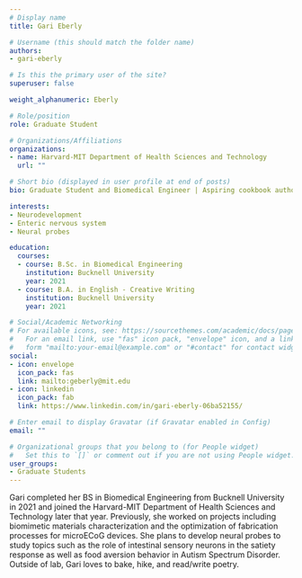 ```yaml
---
# Display name
title: Gari Eberly

# Username (this should match the folder name)
authors:
- gari-eberly

# Is this the primary user of the site?
superuser: false

weight_alphanumeric: Eberly

# Role/position
role: Graduate Student

# Organizations/Affiliations
organizations:
- name: Harvard-MIT Department of Health Sciences and Technology
  url: ""

# Short bio (displayed in user profile at end of posts)
bio: Graduate Student and Biomedical Engineer | Aspiring cookbook author

interests:
- Neurodevelopment
- Enteric nervous system
- Neural probes

education:
  courses:
  - course: B.Sc. in Biomedical Engineering
    institution: Bucknell University
    year: 2021
  - course: B.A. in English - Creative Writing
    institution: Bucknell University
    year: 2021

# Social/Academic Networking
# For available icons, see: https://sourcethemes.com/academic/docs/page-builder/#icons
#   For an email link, use "fas" icon pack, "envelope" icon, and a link in the
#   form "mailto:your-email@example.com" or "#contact" for contact widget.
social:
- icon: envelope
  icon_pack: fas
  link: mailto:geberly@mit.edu
- icon: linkedin
  icon_pack: fab
  link: https://www.linkedin.com/in/gari-eberly-06ba52155/

# Enter email to display Gravatar (if Gravatar enabled in Config)
email: ""

# Organizational groups that you belong to (for People widget)
#   Set this to `[]` or comment out if you are not using People widget.
user_groups:
- Graduate Students
---
```


Gari completed her BS in Biomedical Engineering from Bucknell University in 2021 and joined the Harvard-MIT Department of Health Sciences and Technology later that year. Previously, she worked on projects including biomimetic materials characterization and the optimization of fabrication processes for microECoG devices. She plans to develop neural probes to study topics such as the role of intestinal sensory neurons in the satiety response as well as food aversion behavior in Autism Spectrum Disorder. Outside of lab, Gari loves to bake, hike, and read/write poetry.
